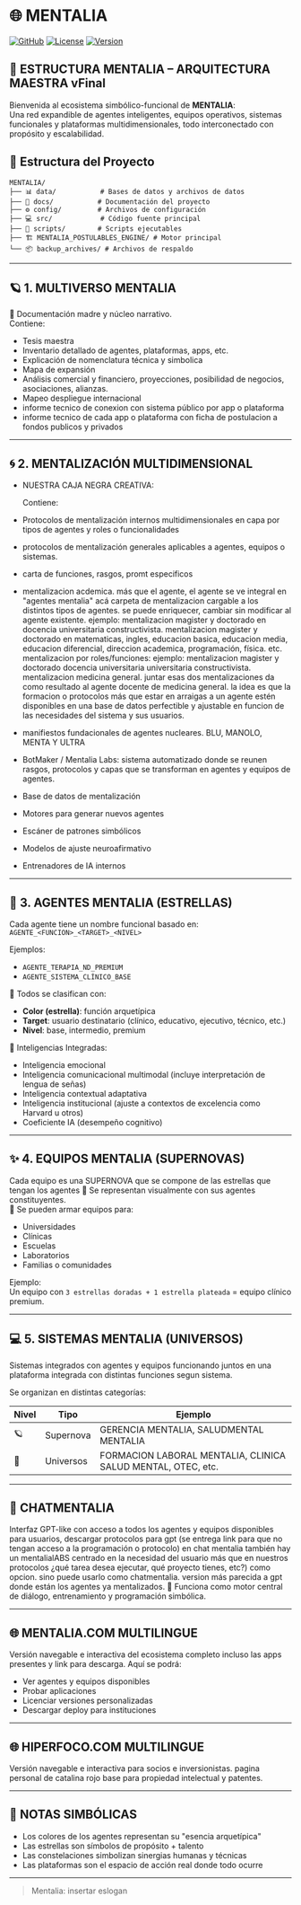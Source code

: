 # 🌐 MENTALIA

[![GitHub](https://img.shields.io/badge/GitHub-MENTALIA-blue?style=flat&logo=github)](https://github.com/cata7777/MENTALIA)
[![License](https://img.shields.io/badge/License-MIT-green.svg)](LICENSE)
[![Version](https://img.shields.io/badge/Version-2.0-orange.svg)](VERSION)

## 🧠 **ESTRUCTURA MENTALIA – ARQUITECTURA MAESTRA vFinal**

Bienvenida al ecosistema simbólico-funcional de **MENTALIA**:  
Una red expandible de agentes inteligentes, equipos operativos, sistemas funcionales y plataformas multidimensionales, todo interconectado con propósito y escalabilidad.

## 📁 Estructura del Proyecto

```
MENTALIA/
├── 📊 data/           # Bases de datos y archivos de datos
├── 📝 docs/           # Documentación del proyecto
├── ⚙️ config/         # Archivos de configuración
├── 💻 src/            # Código fuente principal
├── 🔧 scripts/        # Scripts ejecutables
├── 🏗️ MENTALIA_POSTULABLES_ENGINE/ # Motor principal
└── 📦 backup_archives/ # Archivos de respaldo
```

---

## 🪐 1. MULTIVERSO MENTALIA

📁 Documentación madre y núcleo narrativo.  
Contiene:
- Tesis maestra
- Inventario detallado de agentes, plataformas, apps, etc.
- Explicación de nomenclatura técnica y simbolica
- Mapa de expansión
- Análisis comercial y financiero, proyecciones, posibilidad de negocios, asociaciones, alianzas.
- Mapeo despliegue internacional 
- informe tecnico de conexion con sistema público por app o plataforma
- informe tecnico de cada app o plataforma con ficha de postulacion a fondos publicos y privados
---

## 🌀 2. MENTALIZACIÓN MULTIDIMENSIONAL

- NUESTRA CAJA NEGRA CREATIVA: 

  Contiene:
- Protocolos de mentalización internos multidimensionales en capa por tipos de agentes y roles o funcionalidades
- protocolos de mentalización generales aplicables a agentes, equipos o sistemas.
- carta de funciones, rasgos, promt especificos
- mentalizacion acdemica. más que el agente, el agente se ve integral en "agentes mentalia" acá carpeta de mentalizacion cargable a los distintos tipos de agentes. se puede enriquecer, cambiar sin modificar al agente existente. ejemplo: mentalizacion magister y doctorado en docencia universitaria constructivista. mentalizacion magister y doctorado en matematicas, ingles, educacion basica, educacion media, educacion diferencial, direccion academica, programación, física. etc. 
mentalizacion por roles/funciones: ejemplo: mentalizacion magister y doctorado docencia universitaria universitaria constructivista. mentalizacion medicina general. juntar esas dos mentalizaciones da como resultado al agente docente de medicina general. la idea es que la formacion o protocolos más que estar en arraigas a un agente estén disponibles en una base de datos perfectible y ajustable en funcion de las necesidades del sistema y sus usuarios. 
- manifiestos fundacionales de agentes nucleares. BLU, MANOLO, MENTA Y ULTRA
- BotMaker / Mentalia Labs: sistema automatizado donde se reunen rasgos, protocolos y capas que se transforman en agentes y equipos de agentes.
- Base de datos de mentalización
- Motores para generar nuevos agentes
- Escáner de patrones simbólicos
- Modelos de ajuste neuroafirmativo
- Entrenadores de IA internos
  
---

## 🌟 3. AGENTES MENTALIA (ESTRELLAS)

Cada agente tiene un nombre funcional basado en:  
`AGENTE_<FUNCION>_<TARGET>_<NIVEL>`

Ejemplos:
- `AGENTE_TERAPIA_ND_PREMIUM`
- `AGENTE_SISTEMA_CLÍNICO_BASE`

🔹 Todos se clasifican con:
- **Color (estrella)**: función arquetípica
- **Target**: usuario destinatario (clínico, educativo, ejecutivo, técnico, etc.)
- **Nivel**: base, intermedio, premium

🔹 Inteligencias Integradas:
- Inteligencia emocional
- Inteligencia comunicacional multimodal (incluye interpretación de lengua de señas)
- Inteligencia contextual adaptativa
- Inteligencia institucional (ajuste a contextos de excelencia como Harvard u otros)
- Coeficiente IA (desempeño cognitivo)

---

## ✨ 4. EQUIPOS MENTALIA (SUPERNOVAS)

Cada equipo es una SUPERNOVA que se compone de las estrellas que tengan los agentes
🔸 Se representan visualmente con sus agentes constituyentes.  
🔸 Se pueden armar equipos para:
- Universidades
- Clínicas
- Escuelas
- Laboratorios
- Familias o comunidades

Ejemplo:  
Un equipo con `3 estrellas doradas + 1 estrella plateada` = equipo clínico premium.

---

## 💻 5. SISTEMAS MENTALIA (UNIVERSOS)

Sistemas integrados con agentes y equipos funcionando juntos en una plataforma integrada 
con distintas funciones segun sistema.  

Se organizan en distintas categorías:

| Nivel | Tipo        | Ejemplo                                          
|-------|-------------|----------------------------------------          
| 🪐    | Supernova   | GERENCIA MENTALIA, SALUDMENTAL MENTALIA          
| 🌌    | Universos   | FORMACION LABORAL MENTALIA, CLINICA SALUD MENTAL, OTEC, etc.


---

## 💬 CHATMENTALIA

Interfaz GPT-like con acceso a todos los agentes y equipos disponibles para usuarios, descargar protocolos para gpt (se entrega link para que no tengan acceso a la programación o protocolo)
en chat mentalia también hay un mentalialABS centrado en la necesidad del usuario más que en nuestros protocolos 
¿qué tarea desea ejecutar, qué proyecto tienes, etc?) como opcion. sino puede usarlo como chatmentalia. version más parecida a gpt donde están los agentes ya mentalizados. 
📍 Funciona como motor central de diálogo, entrenamiento y programación simbólica.

---

## 🌐 MENTALIA.COM MULTILINGUE

Versión navegable e interactiva del ecosistema completo incluso las apps presentes y link para descarga.
Aquí se podrá:
- Ver agentes y equipos disponibles
- Probar aplicaciones
- Licenciar versiones personalizadas
- Descargar deploy para instituciones

---
## 🌐 HIPERFOCO.COM MULTILINGUE

Versión navegable e interactiva para socios e inversionistas. pagina personal de catalina rojo 
base para propiedad intelectual y patentes.

---

## 📓 NOTAS SIMBÓLICAS

- Los colores de los agentes representan su "esencia arquetípica"
- Las estrellas son símbolos de propósito + talento
- Las constelaciones simbolizan sinergias humanas y técnicas
- Las plataformas son el espacio de acción real donde todo ocurre

---

> Mentalia: insertar eslogan

